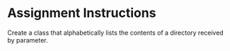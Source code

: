 # Assignment Instructions
Create a class that alphabetically lists the contents of a directory received by parameter.